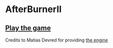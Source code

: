 # AfterBurnerII
## [Play the game](https://julianrijken.com/AfterBurnerII)

Credits to Matias Devred for providing [the engine](https://git.allpurposem.at/mat/GameDevEngine2)
